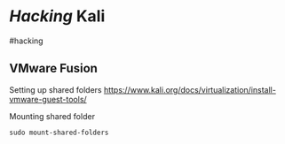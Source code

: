 # *Hacking* Kali
#hacking

## VMware Fusion

Setting up shared folders
https://www.kali.org/docs/virtualization/install-vmware-guest-tools/

Mounting shared folder
```
sudo mount-shared-folders
```
